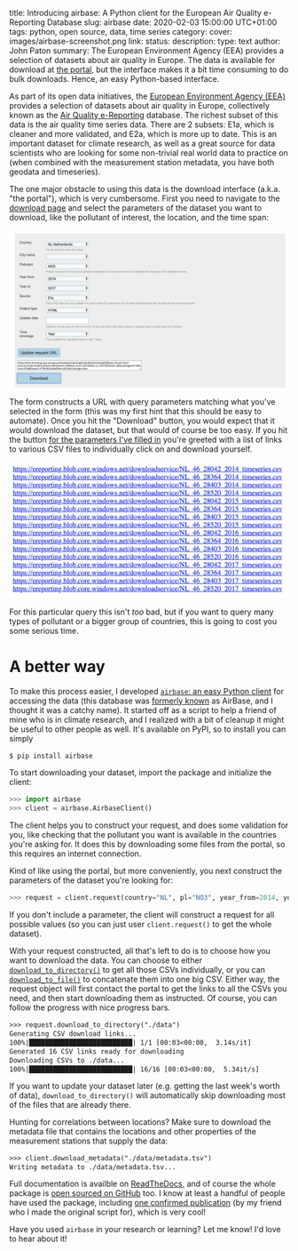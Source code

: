 title: Introducing airbase: A Python client for the European Air Quality e-Reporting Database
slug: airbase
date: 2020-02-03 15:00:00 UTC+01:00
tags: python, open source, data, time series
category: 
cover: images/airbase-screenshot.png
link: 
status: 
description:
type: text
author: John Paton
summary: The European Environment Agency (EEA) provides a selection of datasets about air quality in Europe. The data is available for download at [the portal](http://discomap.eea.europa.eu/map/fme/AirQualityExport.htm), but the interface makes it a bit time consuming to do bulk downloads. Hence, an easy Python-based interface.

As part of its open data initiatives, the [European Environment Agency (EEA)](https://www.eea.europa.eu/) provides a selection of datasets about air quality in Europe, collectively known as the [Air Quality e-Reporting](https://www.eea.europa.eu/data-and-maps/data/aqereporting-8#tab-european-data) database. The richest subset of this data is the air quality time series data. There are 2 subsets: E1a, which is cleaner and more validated, and E2a, which is more up to date. This is an important dataset for climate research, as well as a great source for data scientists who are looking for some non-trivial real world data to practice on (when combined with the measurement station metadata, you have both geodata and timeseries).

The one major obstacle to using this data is the download interface (a.k.a. "the portal"), which is very cumbersome. First you need to navigate to the [download page](http://discomap.eea.europa.eu/map/fme/AirQualityExport.htm) and select the parameters of the dataset you want to download, like the pollutant of interest, the location, and the time span:

![Airbase download form](/images/airbase-download-form.png)

The form constructs a URL with query parameters matching what you've selected in the form (this was my first hint that this should be easy to automate). Once you hit the "Download" button, you would expect that it would download the dataset, but that would of course be too easy. If you hit the button [for the parameters I've filled in](https://fme.discomap.eea.europa.eu/fmedatastreaming/AirQualityDownload/AQData_Extract.fmw?CountryCode=NL&CityName=&Pollutant=46&Year_from=2014&Year_to=2017&Station=&Samplingpoint=&Source=E1a&Output=HTML&UpdateDate=&TimeCoverage=Year) you're greeted with a list of links to various CSV files to individually click on and download yourself. 

![Airbase CSV links](/images/airbase-links.png)

For this particular query this isn't _too_ bad, but if you want to query many types of pollutant or a bigger group of countries, this is going to cost you some serious time. 

# A better way

To make this process easier, I developed [`airbase`: an easy Python client](https://airbase.readthedocs.io/en/latest/) for accessing the data (this database was [formerly known](https://www.eea.europa.eu/data-and-maps/data/airbase-the-european-air-quality-database-7) as AirBase, and I thought it was a catchy name). It started off as a script to help a friend of mine who is in climate research, and I realized with a bit of cleanup it might be useful to other people as well. It's available on PyPI, so to install you can simply 

```console
$ pip install airbase
```

To start downloading your dataset, import the package and initialize the client:

```python
>>> import airbase
>>> client = airbase.AirbaseClient()
```

The client helps you to construct your request, and does some validation for you, like checking that the pollutant you want is available in the countries you're asking for. It does this by downloading some files from the portal, so this requires an internet connection.

Kind of like using the portal, but more conveniently, you next construct the parameters of the dataset you're looking for:

```python
>>> request = client.request(country="NL", pl="NO3", year_from=2014, year_to=2017)
```
 
If you don't include a parameter, the client will construct a request for all possible values (so you can just user `client.request()` to get the whole dataset).

With your request constructed, all that's left to do is to choose how you want to download the data. You can choose to either [`download_to_directory()`](https://airbase.readthedocs.io/en/latest/airbase.html#airbase.AirbaseRequest.download_to_directory) to get all those CSVs individually, or you can [`download_to_file()`](https://airbase.readthedocs.io/en/latest/airbase.html#airbase.AirbaseRequest.download_to_file) to concatenate them into one big CSV. Either way, the request object will first contact the portal to get the links to all the CSVs you need, and then start downloading them as instructed. Of course, you can follow the progress with nice progress bars.

```pycon
>>> request.download_to_directory("./data")
Generating CSV download links...
100%|██████████████████████████| 1/1 [00:03<00:00,  3.14s/it]
Generated 16 CSV links ready for downloading
Downloading CSVs to ./data...
100%|██████████████████████████| 16/16 [00:03<00:00,  5.34it/s]
```

If you want to update your dataset later (e.g. getting the last week's worth of data), `download_to_directory()` will automatically skip downloading most of the files that are already there. 

Hunting for correlations between locations? Make sure to download the metadata file that contains the locations and other properties of the measurement stations that supply the data:

```pycon
>>> client.download_metadata("./data/metadata.tsv")
Writing metadata to ./data/metadata.tsv...
```

Full documentation is availble on [ReadTheDocs](https://airbase.readthedocs.io/en/latest), and of course the whole package is [open sourced on GitHub](https://github.com/johnpaton/airbase) too. I know at least a handful of people have used the package, including [one confirmed publication](https://www.atmos-chem-phys.net/19/11821/2019) (by my friend who I made the original script for), which is very cool!

Have you used `airbase` in your research or learning? Let me know! I'd love to hear about it! 
